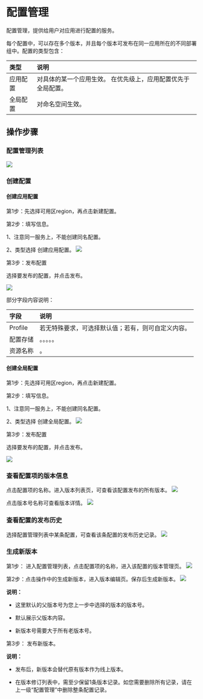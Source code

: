 # 配置管理
配置管理，提供给用户对应用进行配置的服务。

每个配置中，可以存在多个版本，并且每个版本可发布在同一应用所在的不同部署组中。配置的类型包含：

| 类型	| 说明	| 
| :- | :- | 
|  应用配置	|  对具体的某一个应用生效。 在优先级上，应用配置优先于全局配置。	|  
|  全局配置	|  对命名空间生效。 	|  
 


## 操作步骤

### 配置管理列表

 ![](../../../../../image/Internet-Middleware/JD-Distributed-Service-Framework/config-list-new.png)
 

### 创建配置

#### 创建应用配置

第1步：先选择可用区region，再点击新建配置。
 
第2步：填写信息。

1、注意同一服务上，不能创建同名配置。

2、类型选择 创建应用配置。
  ![](../../../../../image/Internet-Middleware/JD-Distributed-Service-Framework/config-create.png)
  
  
第3步：发布配置  

选择要发布的配置，并点击发布。

![](../../../../../image/Internet-Middleware/JD-Distributed-Service-Framework/pzgl-fb-yypz.png)
  
部分字段内容说明：

| 字段	| 说明	| 
| :- | :- | 
|  Profile	|   若无特殊要求，可选择默认值；若有，则可自定义内容。  	|  
|  配置存储	|  。。。。。	|
|  资源名称	|   。 	|  


####  创建全局配置

第1步：先选择可用区region，再点击新建配置。
 
第2步：填写信息。

1、注意同一服务上，不能创建同名配置。

2、类型选择 创建全局配置。
  ![](../../../../../image/Internet-Middleware/JD-Distributed-Service-Framework/pzgl-fb-qjpz-xj.png)
  
  
第3步：发布配置  

选择要发布的配置，并点击发布。

![](../../../../../image/Internet-Middleware/JD-Distributed-Service-Framework/pzgl-fb-yypz.png)
  
  
### 查看配置项的版本信息

点击配置项的名称。进入版本列表页，可查看该配置发布的所有版本。
   ![](../../../../../image/Internet-Middleware/JD-Distributed-Service-Framework/config-vision.png)
   
   
点击版本号名称可查看版本详情。
   ![](../../../../../image/Internet-Middleware/JD-Distributed-Service-Framework/config-vision-detail-new.png)



### 查看配置的发布历史
选择配置管理列表中某条配置，可查看该条配置的发布历史记录。
 ![](../../../../../image/Internet-Middleware/JD-Distributed-Service-Framework/config-vision-history-new.png)


### 生成新版本
第1步： 进入配置管理列表，点击配置项的名称，进入该配置的版本管理页。
 ![](../../../../../image/Internet-Middleware/JD-Distributed-Service-Framework/pzgl-xdlb.png)
 

第2步：点击操作中的生成新版本，进入版本编辑页。保存后生成新版本。
   ![](../../../../../image/Internet-Middleware/JD-Distributed-Service-Framework/config-vision-add-new.png)
  
**说明：**

- 这里默认的父版本号为您上一步中选择的版本的版本号。

- 默认展示父版本内容。

- 新版本号需要大于所有老版本号。


第3步： 发布新版本。


  
**说明：**
- 发布后，新版本会替代原有版本作为线上版本。

- 在版本修订列表中，需至少保留1条版本记录。如您需要删除所有记录，请在上一级“配置管理”中删除整条配置记录。


